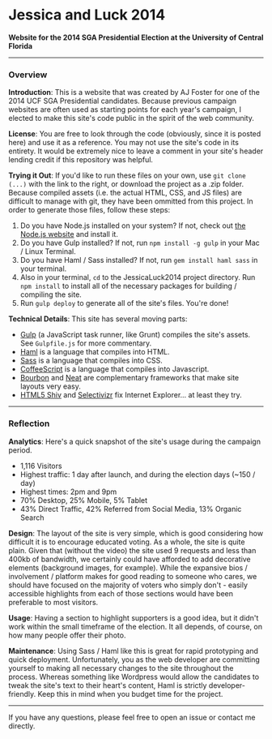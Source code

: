 # Jessica and Luck 2014

**Website for the 2014 SGA Presidential Election at the University of Central Florida**

---

### Overview

**Introduction**: This is a website that was created by AJ Foster for one of the 2014 UCF SGA Presidential candidates.  Because previous campaign websites are often used as starting points for each year's campaign, I elected to make this site's code public in the spirit of the web community.

**License**: You are free to look through the code (obviously, since it is posted here) and use it as a reference.  You may not use the site's code in its entirety.  It would be extremely nice to leave a comment in your site's header lending credit if this repository was helpful.

**Trying it Out**: If you'd like to run these files on your own, use `git clone (...)` with the link to the right, or download the project as a .zip folder.  Because compiled assets (i.e. the actual HTML, CSS, and JS files) are difficult to manage with git, they have been ommitted from this project.  In order to generate those files, follow these steps:

1. Do you have Node.js installed on your system?  If not, check out [the Node.js website](http://nodejs.org) and install it.
2. Do you have Gulp installed?  If not, run `npm install -g gulp` in your Mac / Linux Terminal.
3. Do you have Haml / Sass installed?  If not, run `gem install haml sass` in your terminal.
4. Also in your terminal, `cd` to the JessicaLuck2014 project directory.  Run `npm install` to install all of the necessary packages for building / compiling the site.
5. Run `gulp deploy` to generate all of the site's files.  You're done!

**Technical Details**: This site has several moving parts:

* [Gulp](http://gulpjs.com/) (a JavaScript task runner, like Grunt) compiles the site's assets. See `Gulpfile.js` for more commentary.
* [Haml](http://haml.info/) is a language that compiles into HTML.
* [Sass](http://sass-lang.com/) is a language that compiles into CSS.
* [CoffeeScript](http://coffeescript.org/) is a language that compiles into Javascript.
* [Bourbon](http://bourbon.io/) and [Neat](http://neat.bourbon.io/) are complementary frameworks that make site layouts very easy.
* [HTML5 Shiv](https://code.google.com/p/html5shiv/) and [Selectivizr](http://selectivizr.com/) fix Internet Explorer... at least they try.

---

### Reflection

**Analytics**: Here's a quick snapshot of the site's usage during the campaign period.

* 1,116 Visitors
* Highest traffic: 1 day after launch, and during the election days (~150 / day)
* Highest times: 2pm and 9pm
* 70% Desktop, 25% Mobile, 5% Tablet
* 43% Direct Traffic, 42% Referred from Social Media, 13% Organic Search

**Design**: The layout of the site is very simple, which is good considering how difficult it is to encourage educated voting.  As a whole, the site is quite plain.  Given that (without the video) the site used 9 requests and less than 400kb of bandwidth, we certainly could have afforded to add decorative elements (background images, for example).  While the expansive bios / involvement / platform makes for good reading to someone who cares, we should have focused on the majority of voters who simply don't - easily accessible highlights from each of those sections would have been preferable to most visitors.

**Usage**: Having a section to highlight supporters is a good idea, but it didn't work within the small timeframe of the election.  It all depends, of course, on how many people offer their photo.

**Maintenance**: Using Sass / Haml like this is great for rapid prototyping and quick deployment.  Unfortunately, you as the web developer are committing yourself to making all necessary changes to the site throughout the process.  Whereas something like Wordpress would allow the candidates to tweak the site's text to their heart's content, Haml is strictly developer-friendly.  Keep this in mind when you budget time for the project.

---

If you have any questions, please feel free to open an issue or contact me directly.